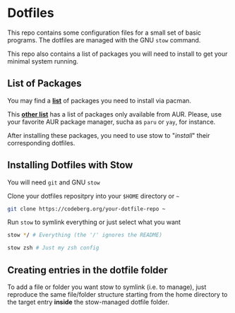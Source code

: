 # Dotfiles

This repo contains some configuration files for a small set of basic programs.
The dotfiles are managed with the GNU `stow` command.

This repo also contains a list of packages you will need to install to get your minimal system running.

## List of Packages

You may find a [**list**](./pkg-pacman.txt) of packages you need to install via pacman.

This [**other list**](./pkg-aur.txt) has a list of packages only available from
AUR. Please, use your favorite AUR package manager, sucha as `paru` or `yay`,
for instance.

After installing these packages, you need to use stow to "_install_" their
corresponding dotfiles.

## Installing Dotfiles with Stow

You will need `git` and GNU `stow`

Clone your dotfiles repositpry into your `$HOME` directory or `~`

```bash
git clone https://codeberg.org/your-dotfile-repo ~
```

Run `stow` to symlink everything or just select what you want

```bash
stow */ # Everything (the '/' ignores the README)
```

```bash
stow zsh # Just my zsh config
```


## Creating entries in the dotfile folder

To add a file or folder you want stow to symlink (i.e. to manage), just reproduce the same file/folder structure starting from the home directory to the target entry **inside** the stow-managed dotfile folder.
